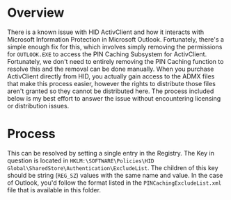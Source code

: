 # Overview
There is a known issue with HID ActivClient and how it interacts with Microsoft Information Protection in Microsoft Outlook. Fortunately, there's a simple enough fix for this,
which involves simply removing the permissions for `OUTLOOK.EXE` to access the PIN Caching Subsystem for ActivClient. Fortunately, we don't need to entirely removing the PIN
Caching function to resolve this and the removal can be done manually. When you purchase ActivClient directly from HID, you actually gain access to the ADMX files that make this 
process easier, however the rights to distribute those files aren't granted so they cannot be distributed here. The process included below is my best effort to answer the issue
without encountering licensing or distribution issues.

# Process
This can be resolved by setting a single entry in the Registry. The Key in question is located in `HKLM:\SOFTWARE\Policies\HID Global\SharedStore\Authentication\ExcludeList`.
The children of this key should be string (`REG_SZ`) values with the same name and value. In the case of Outlook, you'd follow the format listed in the `PINCachingExcludeList.xml`
file that is available in this folder.
